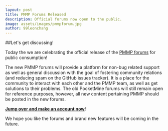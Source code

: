 ```yaml
---
layout: post
title: PMMP Forums Released
description: Official forums now open to the public.
image: assets/images/pmmpforum.jpg
author: 99leonchang
---
```


##Let's get discussing!

Today the we are celebrating the official release of the [PMMP forums](https://forums.pmmp.gq) for public consumption!

The new PMMP forums will provide a platform for non-bug related support as well as general discussion with the goal of fostering community relations (and reducing spam on the GitHub issues tracker).
It is a place for the community to interact with each other and the PMMP team, as well as get solutions to their problems.
The old PocketMine forums will still remain open for reference purposes, however, all new content pertaining PMMP should be posted in the new forums.

**[Jump over and make an account now](https://forums.pmmp.gq)**!

We hope you like the forums and brand new features will be coming in the future.